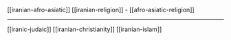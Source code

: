 [[iranian-afro-asiatic]]
[[iranian-religion]] - [[afro-asiatic-religion]]

---


[[iranic-judaic]]
[[iranian-christianity]]
[[iranian-islam]]


